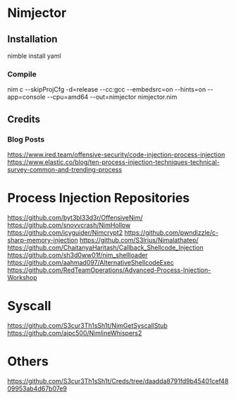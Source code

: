 # Nimjector

## Installation
nimble install yaml

### Compile

nim c --skipProjCfg -d=release --cc:gcc --embedsrc=on --hints=on --app=console --cpu=amd64 --out=nimjector nimjector.nim

## Credits

### Blog Posts
https://www.ired.team/offensive-security/code-injection-process-injection
https://www.elastic.co/blog/ten-process-injection-techniques-technical-survey-common-and-trending-process

# Process Injection Repositories
https://github.com/byt3bl33d3r/OffensiveNim/
https://github.com/snovvcrash/NimHollow
https://github.com/icyguider/Nimcrypt2
https://github.com/pwndizzle/c-sharp-memory-injection
https://github.com/S3lrius/Nimalathatep/
https://github.com/ChaitanyaHaritash/Callback_Shellcode_Injection
https://github.com/sh3d0ww01f/nim_shellloader
https://github.com/aahmad097/AlternativeShellcodeExec
https://github.com/RedTeamOperations/Advanced-Process-Injection-Workshop

# Syscall
https://github.com/S3cur3Th1sSh1t/NimGetSyscallStub
https://github.com/ajpc500/NimlineWhispers2

# Others
https://github.com/S3cur3Th1sSh1t/Creds/tree/daadda8791fd9b45401cef4809953ab4d67b07e9

